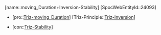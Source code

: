 ﻿---
type: TrizContradiction
aliases:
- moving_Duration+Inversion-Stability
license: CC BY-SA 4.0
copyright: https://github.com/SpocWeb
IsDeleted: false
IsReadOnly: false
Confidential: public
tags: 
- Triz/Contradiction
---
[name::moving_Duration+Inversion-Stability]
[SpocWebEntityId::24093]
+ [pro::[Triz-moving_Duration](tech/Triz/Parameter/Triz-moving_Duration.md)]
[Triz-Principle::[Triz-Inversion](tech/Triz/Principle/Triz-Inversion.md)]
- [con::[Triz-Stability](tech/Triz/Parameter/Triz-Stability.md)]

